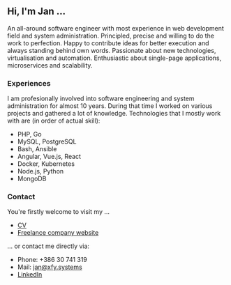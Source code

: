 ## Hi, I'm Jan ...

An all-around software engineer with most experience in web development field and system administration. Principled, precise and willing to do the work to perfection. Happy to contribute ideas for better execution and always standing behind own words. Passionate about new technologies, virtualisation and automation. Enthusiastic about single-page applications, microservices and scalability.

### Experiences

I am profesionally involved into software engineering and system administration for almost 10 years. During that time I worked on various projects and gathered a lot of knowledge. Technologies that I mostly work with are (in order of actual skill):

- PHP, Go
- MySQL, PostgreSQL
- Bash, Ansible
- Angular, Vue.js, React
- Docker, Kubernetes
- Node.js, Python
- MongoDB

### Contact

You're firstly welcome to visit my ...

- [CV](https://cv.susnik.work/)
- [Freelance company website](https://xfy.systems/)

... or contact me directly via:

- Phone: +386 30 741 319
- Mail: jan@xfy.systems
- [LinkedIn](https://www.linkedin.com/in/jan-su%C5%A1nik/)
